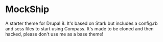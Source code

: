 # MockShip

A starter theme for Drupal 8. It's based on Stark but includes a config.rb and scss files to start using Compass. It's made to be cloned and then hacked, please don't use me as a base theme!
